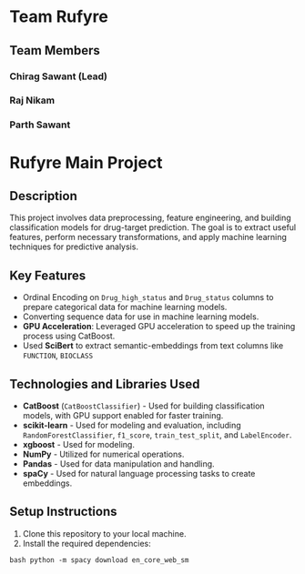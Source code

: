 #  Team Rufyre

## Team Members
### Chirag Sawant (Lead)
### Raj Nikam
### Parth Sawant

# Rufyre Main Project

## Description
This project involves data preprocessing, feature engineering, and building classification models for drug-target prediction. The goal is to extract useful features, perform necessary transformations, and apply machine learning techniques for predictive analysis.

## Key Features
- Ordinal Encoding on `Drug_high_status` and `Drug_status` columns to prepare categorical data for machine learning models.
- Converting sequence data for use in machine learning models.
- **GPU Acceleration**: Leveraged GPU acceleration to speed up the training process using CatBoost.
- Used **SciBert** to extract semantic-embeddings from text columns like `FUNCTION`, `BIOCLASS`

## Technologies and Libraries Used
- **CatBoost** (`CatBoostClassifier`) - Used for building classification models, with GPU support enabled for faster training.
- **scikit-learn** - Used for modeling and evaluation, including `RandomForestClassifier`, `f1_score`, `train_test_split`, and `LabelEncoder`.
- **xgboost** - Used for modeling.
- **NumPy** - Utilized for numerical operations.
- **Pandas** - Used for data manipulation and handling.
- **spaCy** - Used for natural language processing tasks to create embeddings.

## Setup Instructions
1. Clone this repository to your local machine.
2. Install the required dependencies:

``bash
   python -m spacy download en_core_web_sm
``



